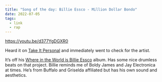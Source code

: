 ```yaml
---
title: "Song of the day: Billie Essco - Million Dollar Bondo"
date: 2022-07-05
tags:
  - link
  - rap
---
```


https://youtu.be/d377YgDGXR0

Heard it on [Take It Personal](https://www.takeitpersonalradio.com/) and immediately went to check for the artist.

It’s off his [Where in the World is Billie Essco](https://www.youtube.com/playlist?list=OLAK5uy_mtzSwfmdAvghr7QgEGVDJ3qgvK-KXxGu8) album. Has some nice drumless beats on that project. Billie reminds me of Boldy James and Jay Electronica at times. He’s from Buffalo and Griselda affiliated but has his own sound and aesthetics.
